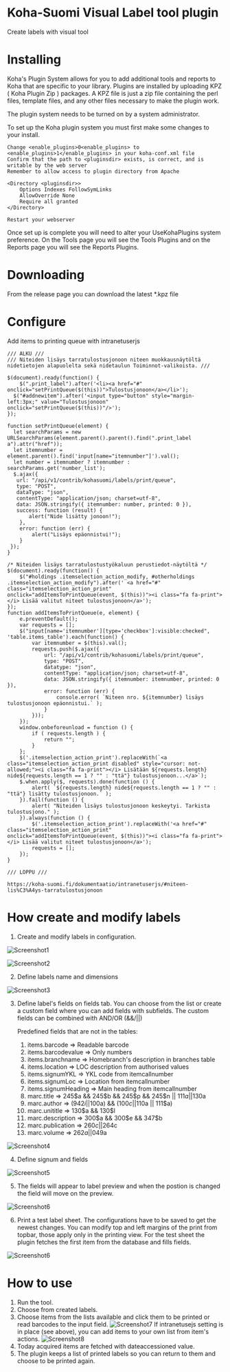 # Koha-Suomi Visual Label tool plugin

Create labels with visual tool

# Installing

Koha's Plugin System allows for you to add additional tools and reports to Koha that are specific to your library. Plugins are installed by uploading KPZ ( Koha Plugin Zip ) packages. A KPZ file is just a zip file containing the perl files, template files, and any other files necessary to make the plugin work.

The plugin system needs to be turned on by a system administrator.

To set up the Koha plugin system you must first make some changes to your install.

    Change <enable_plugins>0<enable_plugins> to <enable_plugins>1</enable_plugins> in your koha-conf.xml file
    Confirm that the path to <pluginsdir> exists, is correct, and is writable by the web server
    Remember to allow access to plugin directory from Apache

    <Directory <pluginsdir>>
        Options Indexes FollowSymLinks
        AllowOverride None
        Require all granted
    </Directory>

    Restart your webserver

Once set up is complete you will need to alter your UseKohaPlugins system preference. On the Tools page you will see the Tools Plugins and on the Reports page you will see the Reports Plugins.

# Downloading

From the release page you can download the latest \*.kpz file

# Configure

Add items to printing queue with intranetuserjs

```
/// ALKU ///
/// Niteiden lisäys tarratulostusjonoon niteen muokkausnäytöltä nidetietojen alapuolelta sekä nidetaulun Toiminnot-valikoista. ///

$(document).ready(function() {
    $(".print_label").after('<li><a href="#" onclick="setPrintQueue($(this))">Tulostusjonoon</a></li>');
  $("#addnewitem").after('<input type="button" style="margin-left:3px;" value="Tulostusjonoon" onclick="setPrintQueue($(this))"/>');
});

function setPrintQueue(element) {
  let searchParams = new URLSearchParams(element.parent().parent().find(".print_label a").attr("href"));
  let itemnumber = element.parent().find('input[name="itemnumber"]').val();
  let number = itemnumber ? itemnumber : searchParams.get('number_list');
  $.ajax({
   url: "/api/v1/contrib/kohasuomi/labels/print/queue", 
   type: "POST",
   dataType: "json",
   contentType: "application/json; charset=utf-8",
   data: JSON.stringify({ itemnumber: number, printed: 0 }),
   success: function (result) {
       alert("Nide lisätty jonoon!");
    },
    error: function (err) {
    	alert("Lisäys epäonnistui!");
    }
 });
}

/* Niteiden lisäys tarratulostustyökaluun perustiedot-näytöltä */
$(document).ready(function() {
    $("#holdings .itemselection_action_modify, #otherholdings .itemselection_action_modify").after(' <a href="#" class="itemselection_action_print" onclick="addItemsToPrintQueue(event, $(this))"><i class="fa fa-print"></i> Lisää valitut niteet tulostusjonoon</a>');
});
function addItemsToPrintQueue(e, element) {
    e.preventDefault();
    var requests = [];
    $("input[name='itemnumber'][type='checkbox']:visible:checked", 'table.items_table').each(function() {
        var itemnumber = $(this).val();
        requests.push($.ajax({
            url: "/api/v1/contrib/kohasuomi/labels/print/queue",
            type: "POST",
            datatype: "json",
            contentType: "application/json; charset=utf-8",
            data: JSON.stringify({ itemnumber: itemnumber, printed: 0 }),
            error: function (err) {
                console.error( `Niteen nro. ${itemnumber} lisäys tulostusjonoon epäonnistui.` );
            }
        }));
    });
    window.onbeforeunload = function () {
        if ( requests.length ) {
            return "";
        }
    };
    $('.itemselection_action_print').replaceWith(`<a class="itemselection_action_print disabled" style="cursor: not-allowed;"><i class="fa fa-print"></i> Lisätään ${requests.length} nide${requests.length == 1 ? "" : "ttä"} tulostusjonoon...</a>`);
    $.when.apply($, requests).done(function () {
        alert( `${requests.length} nide${requests.length == 1 ? "" : "ttä"} lisätty tulostusjonoon.` );
    }).fail(function () {
        alert( "Niteiden lisäys tulostusjonoon keskeytyi. Tarkista tulostusjono." );
    }).always(function () {
        $('.itemselection_action_print').replaceWith('<a href="#" class="itemselection_action_print" onclick="addItemsToPrintQueue(event, $(this))"><i class="fa fa-print"></i> Lisää valitut niteet tulostusjonoon</a>');
        requests = [];
    });
}

/// LOPPU ///
```

    https://koha-suomi.fi/dokumentaatio/intranetuserjs/#niteen-lis%C3%A4ys-tarratulostusjonoon

# How create and modify labels

1. Create and modify labels in configuration.

![Screenshot1](assets/img/Screenshot2022-04-05at12-05-49.png)

![Screenshot2](assets/img/Screenshot2022-04-05at12-24-44.png)

2. Define labels name and dimensions

![Screenshot3](assets/img/Screenshot2022-04-05at12-06-45.png)

3. Define label's fields on fields tab.
   You can choose from the list or create a custom field where you can add fields with subfields.
   The custom fields can be combined with AND/OR (&&/||)

   Predefined fields that are not in the tables:

   1. items.barcode => Readable barcode
   2. items.barcodevalue => Only numbers
   3. items.branchname => Homebranch's description in branches table
   4. items.location => LOC description from authorised values
   5. items.signumYKL => YKL code from itemcallnumber
   6. items.signumLoc => Location from itemcallnumber
   7. items.signumHeading => Main heading from itemcallnumber
   8. marc.title => 245$a && 245$b && 245$p && 245$n || 111$a || 130$a
   9. marc.author => (942$i || 100$a) && (100$c || 110$a || 111$a)
   10. marc.unititle => 130$a && 130$l
   11. marc.description => 300$a && 300$e && 347$b
   12. marc.publication => 260$c || 264$c
   13. marc.volume => 262$a || 049$a

![Screenshot4](assets/img/Screenshot2022-04-05at12-07-20.png)

4. Define signum and fields

![Screenshot5](assets/img/Screenshot2022-04-05at12-07-03.png)

5. The fields will appear to label preview and when the postion is changed the field will move on the preview.

![Screenshot6](assets/img/Screenshot2022-04-05at12-06-32.png)

6. Print a test label sheet. The configurations have to be saved to get the newest changes. You can modify top and left margins of the print from topbar, those apply only in the printing view.
   For the test sheet the plugin fetches the first item from the database and fills fields.

![Screenshot6](assets/img/Screenshot2022-04-22at11-49-56.png)

# How to use

1. Run the tool.
2. Choose from created labels.
3. Choose items from the lists available and click them to be printed or read barcodes to the input field.
   ![Screenshot7](assets/img/Screenshot2022-04-20at11-21-00.png)
   If intranetusejs setting is in place (see above), you can add items to your own list from item's actions.
   ![Screenshot8](assets/img/Screenshot2022-03-24at10-38-08.png)
4. Today acquired items are fetched with dateaccessioned value.
5. The plugin keeps a list of printed labels so you can return to them and choose to be printed again.
